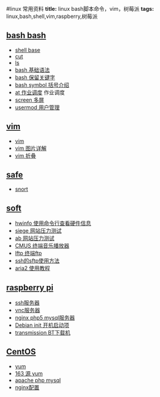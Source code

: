 #linux 常用资料
**title:** linux bash脚本命令，vim，树莓派
**tags:** linux,bash,shell,vim,raspberry,树莓派

## [bash bash](bash)
* [shell base](bash/shell-base)
* [cut](bash/cut)
* [ls](bash/ls)
* [bash 基础语法](bash/bash-base)
* [bash 保留关键字](bash/bash-spec)
* [bash symbol 括号介绍](bash/bash-symbol)
* [at 作业调度](bash/at) 作业调度
* [screen 多屏](bash/screen)
* [usermod 用户管理](bash/usermod)

## [vim](vim)
* [vim](vim/vim)
* [vim 图片详解](vim/vim-sheet)
* [vim 折叠](vim/vim-floding)

## [safe](safe)
* [snort ](safe/snort)

## [soft](soft)
* [hwinfo 使用命令行查看硬件信息](soft/hwinfo 'linux硬件信息的查看命令行下')
* [siege 网站压力测试](soft/siege)
* [ab 网站压力测试](soft/ab)
* [CMUS 终端音乐播放器](soft/cmus)
* [lftp 终端ftp](soft/lftp)
* [ssh的sftp使用方法](soft/sftp)
* [aria2 使用教程](soft/aria2)

## [raspberry pi](raspberrypi)
* [ssh服务器](raspberrypi/ssh-server)
* [vnc服务器](raspberrypi/vnc-server)
* [nginx php5 mysql服务器](raspberrypi/nginx-php-mysql)
* [Debian init 开机启动项](raspberrypi/update-rc.d)
* [transmission BT下载机](raspberrypi/transmission)

## [CentOS](centos)
* [yum](centos/yum)
* [163 源 yum](centos/yum163)
* [apache php mysql](centos/apache-php-mysql)
* [nginx配置](centos/nginx)


